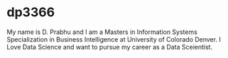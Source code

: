 # dp3366
My name is D. Prabhu and I am a Masters in Information Systems Specialization in Business Intelligence at University of Colorado Denver. I Love Data Science and want to pursue my career as a Data Sceientist. 
